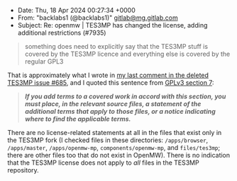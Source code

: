 - Date: Thu, 18 Apr 2024 00:27:34 +0000
- From: "backlabs1 (@backlabs1)" <gitlab@mg.gitlab.com>
- Subject: Re: openmw | TES3MP has changed the license, adding additional
  restrictions (#7935)

> something does need to explicitly say that the TES3MP stuff is covered by
> the TES3MP licence and everything else is covered by the regular GPL3

That is approximately what I wrote in [my last comment in the deleted TES3MP
issue
#685](https://web.archive.org/web/20240417051934/https://github.com/TES3MP/TES3MP/issues/685#issuecomment-2060305155),
and I quoted this sentence from [GPLv3 section
7](https://www.gnu.org/licenses/gpl-3.0.en.html#section7):

> ***If you add terms to a covered work in accord with this section, you must
> place, in the relevant source files, a statement of the additional terms
> that apply to those files, or a notice indicating where to find the
> applicable terms.***

There are no license-related statements at all in the files that exist only in
the TES3MP fork (I checked files in these directories: `/apps/browser`,
`/apps/master`, `/apps/openmw-mp`, `components/openmw-mp`, and `files/tes3mp`;
there are other files too that do not exist in OpenMW). There is no indication
that the TES3MP license does not apply to *all* files in the TES3MP
repository.
